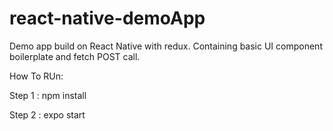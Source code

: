 # react-native-demoApp
Demo app build on React Native with redux. Containing basic UI component boilerplate and fetch POST call.

How To RUn: 

Step 1 :
  npm install

Step 2 :
  expo start
